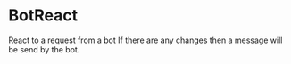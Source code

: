 # BotReact
React to a request from a bot
If there are any changes then a message will be send by the bot.
